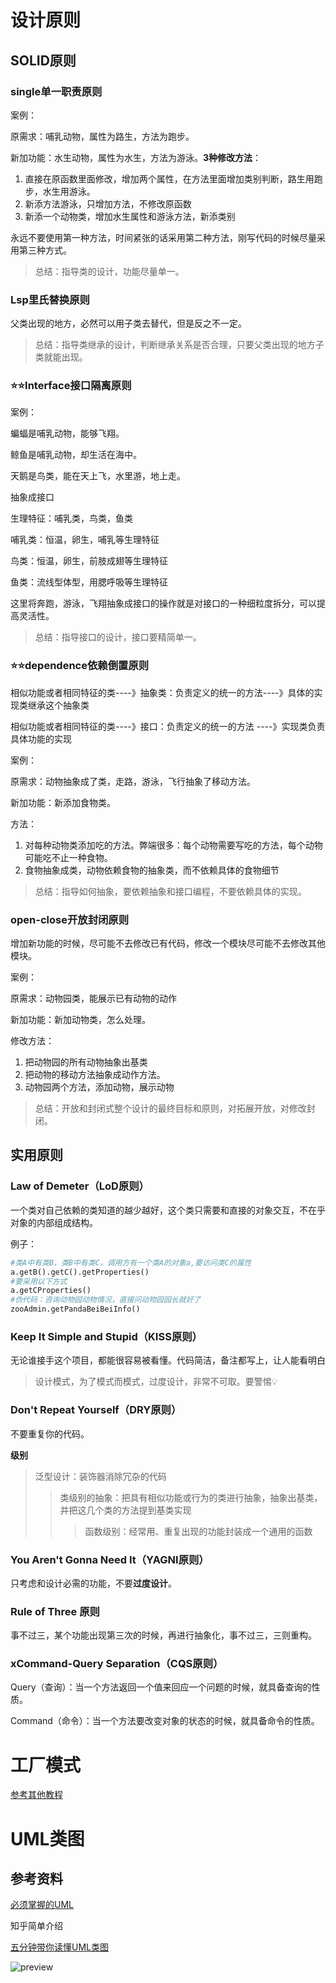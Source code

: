 # 设计原则

## SOLID原则

### single单一职责原则

案例：

原需求：哺乳动物，属性为路生，方法为跑步。

新加功能：水生动物，属性为水生，方法为游泳。**3种修改方法**：

1. 直接在原函数里面修改，增加两个属性，在方法里面增加类别判断，路生用跑步，水生用游泳。
2. 新添方法游泳，只增加方法，不修改原函数
3. 新添一个动物类，增加水生属性和游泳方法，新添类别

永远不要使用第一种方法，时间紧张的话采用第二种方法，刚写代码的时候尽量采用第三种方式。

> 总结：指导类的设计，功能尽量单一。

### Lsp里氏替换原则

父类出现的地方，必然可以用子类去替代，但是反之不一定。

> 总结：指导类继承的设计，判断继承关系是否合理，只要父类出现的地方子类就能出现。

### ⭐️⭐️Interface接口隔离原则

案例：

蝙蝠是哺乳动物，能够飞翔。

鲸鱼是哺乳动物，却生活在海中。

天鹅是鸟类，能在天上飞，水里游，地上走。

抽象成接口

生理特征：哺乳类，鸟类，鱼类

哺乳类：恒温，卵生，哺乳等生理特征

鸟类：恒温，卵生，前肢成翅等生理特征

鱼类：流线型体型，用腮呼吸等生理特征

这里将奔跑，游泳，飞翔抽象成接口的操作就是对接口的一种细粒度拆分，可以提高灵活性。



> 总结：指导接口的设计，接口要精简单一。

### ⭐️⭐️dependence依赖倒置原则

相似功能或者相同特征的类----》抽象类：负责定义的统一的方法----》具体的实现类继承这个抽象类

相似功能或者相同特征的类----》接口：负责定义的统一的方法    ----》实现类负责具体功能的实现

案例：

原需求：动物抽象成了类，走路，游泳，飞行抽象了移动方法。

新加功能：新添加食物类。

方法：

1. 对每种动物类添加吃的方法。弊端很多：每个动物需要写吃的方法，每个动物可能吃不止一种食物。
2. 食物抽象成类，动物依赖食物的抽象类，而不依赖具体的食物细节

> 总结：指导如何抽象，要依赖抽象和接口编程，不要依赖具体的实现。

### open-close开放封闭原则

增加新功能的时候，尽可能不去修改已有代码，修改一个模块尽可能不去修改其他模块。

案例：

原需求：动物园类，能展示已有动物的动作

新加功能：新加动物类，怎么处理。

修改方法：

1. 把动物园的所有动物抽象出基类
2. 把动物的移动方法抽象成动作方法。
3. 动物园两个方法，添加动物，展示动物

> 总结：开放和封闭式整个设计的最终目标和原则，对拓展开放，对修改封闭。

## 实用原则

### Law of Demeter（LoD原则）

一个类对自己依赖的类知道的越少越好，这个类只需要和直接的对象交互，不在乎对象的内部组成结构。

例子：

```python
#类A中有类B，类B中有类C，调用方有一个类A的对象a,要访问类C的属性
a.getB().getC().getProperties()
#要采用以下方式
a.getCProperties()
#伪代码：咨询动物园动物情况，直接问动物园园长就好了
zooAdmin.getPandaBeiBeiInfo()
```



### Keep It Simple and Stupid（KISS原则）

无论谁接手这个项目，都能很容易被看懂。代码简洁，备注都写上，让人能看明白

> 设计模式，为了模式而模式，过度设计，非常不可取。要警惕💡

### Don't Repeat Yourself（DRY原则）

不要重复你的代码。

**级别**

> 泛型设计：装饰器消除冗杂的代码
>
> > 类级别的抽象：把具有相似功能或行为的类进行抽象，抽象出基类，并把这几个类的方法提到基类实现
> >
> > > 函数级别：经常用、重复出现的功能封装成一个通用的函数

### You Aren't Gonna Need It（YAGNI原则）

只考虑和设计必需的功能，不要**过度设计**。

### Rule of Three 原则

事不过三，某个功能出现第三次的时候，再进行抽象化，事不过三，三则重构。

### xCommand-Query Separation（CQS原则）

Query（查询）：当一个方法返回一个值来回应一个问题的时候，就具备查询的性质。

Command（命令）：当一个方法要改变对象的状态的时候，就具备命令的性质。

# 工厂模式

[参考其他教程](https://design-patterns.readthedocs.io/zh_CN/latest/index.html)

# UML类图

## 参考资料

[必须掌握的UML](https://zhuanlan.zhihu.com/p/102337993)

知乎简单介绍

[五分钟带你读懂UML类图](https://zhuanlan.zhihu.com/p/85960253)



![preview](https://pic4.zhimg.com/v2-e6a48521352fff8270e753ea4a79d9fb_r.jpg)